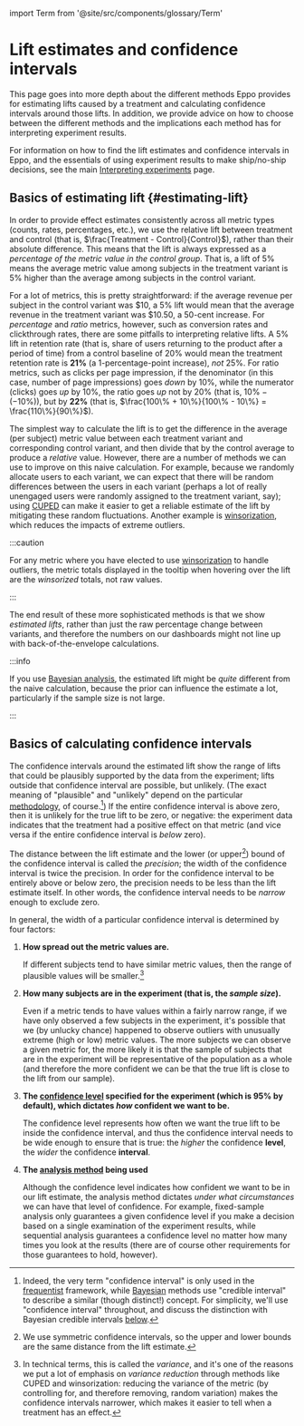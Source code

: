 import Term from '@site/src/components/glossary/Term'

# Lift estimates and confidence intervals

This page goes into more depth about the different methods Eppo provides for
estimating lifts caused by a treatment and calculating confidence intervals
around those lifts. In addition, we provide advice on how to choose between the
different methods and the implications each method has for interpreting
experiment results.

For information on how to find the lift estimates and
confidence intervals in Eppo, and the essentials of using experiment results to
make ship/no-ship decisions, see the main [Interpreting experiments](../index.md)
page.

## Basics of estimating lift {#estimating-lift}

In order to provide effect estimates consistently across all metric types
(counts, rates, percentages, etc.), we use the <Term def={true}>relative
lift</Term> between treatment and control (that is, $\frac{Treatment -
Control}{Control}$), rather than their absolute difference. This means that the
lift is always expressed as a *percentage of the metric value in the control
group*. That is, a lift of 5% means the average metric value among subjects in
the treatment variant is 5% higher than the average among subjects in the
control variant.

For a lot of metrics, this is pretty straightforward: if the average revenue per
subject in the control variant was \$10, a 5% lift would mean that the average
revenue in the treatment variant was \$10.50, a 50-cent increase. For
*percentage* and *ratio* metrics, however, such as conversion rates and
clickthrough rates, there are some pitfalls to interpreting relative lifts. A 5%
lift in retention rate (that is, share of users returning to the product after a
period of time) from a control baseline of 20% would mean the treatment
retention rate is **21%** (a 1-percentage-point increase), *not* 25%. For ratio
metrics, such as clicks per page impression, if the denominator (in this case,
number of page impressions) goes *down* by 10%, while the numerator (clicks) goes
*up* by 10%, the ratio goes *up* not by 20% (that is, $10\% - (-10\%)$), but by **22%**
(that is, $\frac{100\% + 10\%}{100\% - 10\%} = \frac{110\%}{90\%}$).

The simplest way to calculate the lift is to get the difference in the average
(per subject) metric value between each treatment variant and corresponding
control variant, and then divide that by the control average to produce a
*relative* value. However, there are a number of methods we can use to improve
on this naive calculation. For example, because we randomly allocate users to
each variant, we can expect that there will be random differences between the users
in each variant (perhaps a lot of really unengaged users were randomly assigned
to the treatment variant, say); using [CUPED](./cuped.md) can make it easier to
get a reliable estimate of the lift by mitigating these random fluctuations.
Another example is [<Term>winsorization</Term>](https://en.wikipedia.org/wiki/Winsorizing),
which reduces the impacts of extreme outliers.

:::caution

For any metric where you have elected to use
[<Term>winsorization</Term>](../../building-experiments/metrics/creating-metrics.md)
to handle outliers, the metric totals displayed in the tooltip when hovering
over the lift are the *winsorized* totals, not raw values.

:::

The end result of these more sophisticated methods is that we show
*estimated lifts*, rather than just the raw percentage change between
variants, and therefore the numbers on our dashboards might not line up with
back-of-the-envelope calculations.

:::info

If you use [Bayesian analysis](#bayesian-analysis), the estimated lift might be
*quite* different from the naive calculation, because the prior can influence
the estimate a lot, particularly if the sample size is not large.

:::


## Basics of calculating confidence intervals

The confidence intervals around the estimated lift show the range of lifts that
could be plausibly supported by the data from the experiment; lifts outside that
confidence interval are possible, but unlikely. (The exact meaning of
"plausible" and "unlikely" depend on the particular
[methodology](./analysis-methods.md), of course.[^1]) If the entire confidence
interval is above zero, then it is unlikely for the true lift to be zero, or
negative: the experiment data indicates that the treatment had a positive effect
on that metric (and vice versa if the entire confidence interval is *below*
zero).

The distance between the lift estimate and the lower (or upper[^2]) bound of the
confidence interval is called the *precision*; the width of the confidence
interval is twice the precision.  In order for the confidence interval to be
entirely above or below zero, the precision needs to be less than the lift
estimate itself. In other words, the confidence interval needs to be *narrow*
enough to exclude zero.

In general, the width of a particular confidence interval is determined by four
factors:

1. **How spread out the metric values are.** 
  
   If different subjects tend to have similar metric values, then the range of
   plausible values will be smaller.[^3]

2. **How many subjects are in the experiment (that is, the *sample size*).**
   
   Even if a metric tends to have values within a fairly narrow range, if we
   have only observed a few subjects in the experiment, it's possible that we
   (by unlucky chance) happened to observe outliers with unusually extreme (high
   or low) metric values. The more subjects we can observe a given metric for,
   the more likely it is that the sample of subjects that are in the experiment
   will be representative of the population as a whole (and therefore the more
   confident we can be that the true lift is close to the lift from our sample).

3. **The [<Term>confidence level</Term>](../../planning-experiments/analysis-plans.md#confidence-level) specified for the experiment (which is 95% by default), which dictates *how* confident we want to be.**

   The <Term>confidence level</Term> represents how often we want the true lift to be inside
   the <Term>confidence interval</Term>, and thus the confidence interval needs to be wide
   enough to ensure that is true: the *higher* the confidence **level**, the *wider*
   the confidence **interval**.

4. **The [<Term>analysis method</Term>](./analysis-methods.md) being used**
   
   Although the confidence level indicates how confident we want to be in our
   lift estimate, the analysis method dictates *under what circumstances* we can
   have that level of confidence. For example, fixed-sample analysis only
   guarantees a given confidence level if you make a decision based on a single
   examination of the experiment results, while sequential analysis guarantees a
   confidence level no matter how many times you look at the results (there are
   of course other requirements for those guarantees to hold, however).

[^1]: Indeed, the very term "confidence interval" is only used in the
    [frequentist](https://en.wikipedia.org/wiki/Frequentist_inference)
    framework, while 
    [Bayesian](https://en.wikipedia.org/wiki/Bayesian_inference) methods
    use "credible interval" to describe a similar (though distinct!) concept.
    For simplicity, we'll use "confidence interval" throughout, and discuss the
    distinction with Bayesian credible intervals [below](#bayesian-analysis).
[^2]: We use symmetric confidence intervals, so the upper and lower bounds are
    the same distance from the lift estimate.
[^3]: In technical terms, this is called the *variance*, and it's one of the
    reasons we put a lot of emphasis on *variance reduction* through methods
    like CUPED and winsorization: reducing the variance of the metric (by
    controlling for, and therefore removing, random variation) makes the
    confidence intervals narrower, which makes it easier to tell when a
    treatment has an effect.